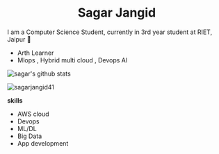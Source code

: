 <h1 align = "Center" > <b>Sagar Jangid</b> </h1>

I am a Computer Science Student, currently in 3rd year student at RIET, Jaipur 🏫
- Arth Learner
- Mlops , Hybrid multi cloud , Devops Al

![sagar's github stats](https://github-readme-stats.vercel.app/api?username=sagarjangid41&count_private=true&show_icons=true&theme=highcontrast)

<p align="Left"> <img src="https://komarev.com/ghpvc/?username=sagarjangid41&style=plastic&color=orange&label=PROFILE+VIEWS" alt="sagarjangid41"  /> </p>
<p></p>
<b>skills </b>

- AWS cloud
- Devops 
- ML/DL
- Big Data
- App development
